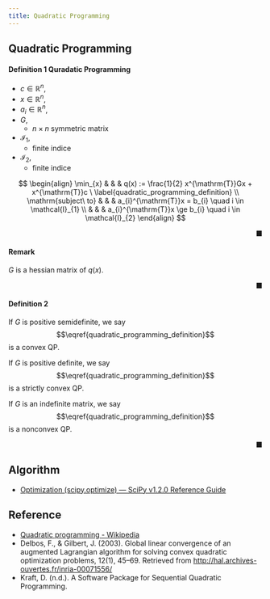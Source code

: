 ```yaml
---
title: Quadratic Programming
---
```


## Quadratic Programming

#### Definition 1 Quradatic Programming
* $c \in \mathbb{R}^{n}$,
* $x \in \mathbb{R}^{n}$,
* $a_{i} \in \mathbb{R}^{n}$,
* $G$,
    * $n \times n$ symmetric matrix
* $\mathcal{I}_{1}$,
    * finite indice
* $\mathcal{I}_{2}$,
    * finite indice

$$
\begin{align}
    \min_{x}
    & & &
        q(x)
        :=
        \frac{1}{2}
        x^{\mathrm{T}}Gx
        +
        x^{\mathrm{T}}c
        \
        \label{quadratic_programming_definition}
    \\
    \mathrm{subject\ to}
    & & &
        a_{i}^{\mathrm{T}}x
        =
        b_{i}
        \quad
        i \in \mathcal{I}_{1}
    \\
    & & &
        a_{i}^{\mathrm{T}}x
        \ge
        b_{i}
        \quad
        i \in \mathcal{I}_{2}
\end{align}
$$

<div class="end-of-statement" style="text-align: right">■</div>

#### Remark
$G$ is a hessian matrix of $q(x)$.

<div class="end-of-statement" style="text-align: right">■</div>

#### Definition 2

If $G$ is positive semidefinite, we say $$\eqref{quadratic_programming_definition}$$ is a convex QP.

If $G$ is positive definite, we say $$\eqref{quadratic_programming_definition}$$ is a strictly convex QP.

If $G$ is an indefinite matrix, we say $$\eqref{quadratic_programming_definition}$$ is a nonconvex QP.

<div class="end-of-statement" style="text-align: right">■</div>


## Algorithm
* [Optimization \(scipy\.optimize\) — SciPy v1\.2\.0 Reference Guide](https://docs.scipy.org/doc/scipy/reference/tutorial/optimize.html#sequential-least-squares-programming-slsqp-algorithm-method-slsqp)

## Reference
* [Quadratic programming \- Wikipedia](https://en.wikipedia.org/wiki/Quadratic_programming)
* Delbos, F., & Gilbert, J. (2003). Global linear convergence of an augmented Lagrangian algorithm for solving convex quadratic optimization problems, 12(1), 45–69. Retrieved from http://hal.archives-ouvertes.fr/inria-00071556/
* Kraft, D. (n.d.). A Software Package for Sequential Quadratic Programming.
